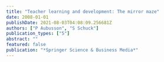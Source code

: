 ```yaml
---
title: "Teacher learning and development: The mirror maze"
date: 2008-01-01
publishDate: 2021-08-03T04:08:09.256681Z
authors: ["P Aubusson", "S Schuck"]
publication_types: ["5"]
abstract: ""
featured: false
publication: "*Springer Science & Business Media*"
---
```


